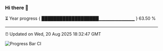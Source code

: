 ### Hi there 👋

⏳ Year progress { ███████████████████▁▁▁▁▁▁▁▁▁▁▁ } 63.50 %

---

⏰ Updated on Wed, 20 Aug 2025 18:32:47 GMT

![Progress Bar CI](https://github.com/liununu/liununu/workflows/Progress%20Bar%20CI/badge.svg)
